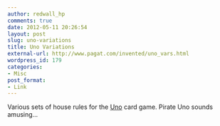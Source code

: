 ```yaml
---
author: redwall_hp
comments: true
date: 2012-05-11 20:26:54
layout: post
slug: uno-variations
title: Uno Variations
external-url: http://www.pagat.com/invented/uno_vars.html
wordpress_id: 179
categories:
- Misc
post_format:
- Link
---
```


Various sets of house rules for the [Uno](http://www.amazon.com/Mattel-42003-Uno-Card-Game/dp/B00004TZY8/webmasterso0d-20) card game. Pirate Uno sounds amusing...
